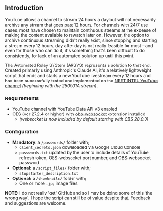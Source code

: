 ## Introduction

YouTube allows a channel to stream 24 hours a day but will not necessarily archive any stream that goes past 12 hours. For channels with 24/7 use cases, most have chosen to maintain continuous streams at the expense of making the content available to rewatch later on. However, the option to archive continuous streaming didn't really exist, since stopping and starting a stream every 12 hours, day after day is not really feasible for most – and even for those who can do it, it's something that's been difficult to do consistently, for lack of an automated solution up until this point.

The Automated Relay SYStem (ARSYS) represents a solution to that end. Created primarily using Anthropic's Claude AI, it's a relatively lightweight script that ends and starts a new YouTube livestream every 12 hours and has been successfully tested and implemented on the [NEET INTEL YouTube channel](https://www.youtube.com/@neetintel/streams) _(beginning with the 250901A stream)_.

### Requirements
* YouTube channel with YouTube Data API v3 enabled
* OBS (ver 27.2.4 or higher) with [obs-websocket](https://github.com/obsproject/obs-websocket) extension installed
  * _(websocket is now included by default starting with OBS 28.0.0)_

### Configuration
* __Mandatory:__ a `/passwords/` folder with;
  * `client_secrets.json` downloaded via Google Cloud Console
  * `passwords.txt` updated by the user to include details of YouTube refresh token, OBS-websocket port number, and OBS-websocket password
* __Optional:__ a `/script_files/` folder with;
  * `stopstarter_description.txt`
* __Optional:__ a `/thumbnails/` folder with;
  * One or more `.jpg` image files


__NOTE:__ I do not really 'get' GitHub and so I may be doing some of this 'the wrong way'. I hope the script can still be of value despite that. Feedback and suggestions are welcome.
